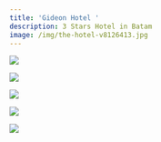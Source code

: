 ```yaml
---
title: 'Gideon Hotel '
description: 3 Stars Hotel in Batam
image: /img/the-hotel-v8126413.jpg
---
```

![](/img/20692168.jpg)

![](/img/20692182.jpg)

![](/img/60996073.jpg)

![](/img/gideon-hotel-batam1.jpg)

![](/img/l206925.jpg)
